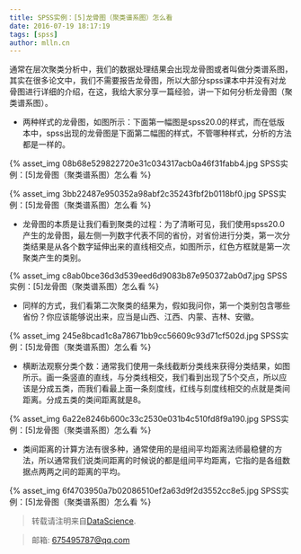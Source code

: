 ```yaml
---
title: SPSS实例：[5]龙骨图（聚类谱系图）怎么看
date: 2016-07-19 18:17:19
tags: [spss]
author: mlln.cn
---
```

通常在层次聚类分析中，我们的数据处理结果会出现龙骨图或者叫做分类谱系图，其实在很多论文中，我们不需要报告龙骨图，所以大部分spss课本中并没有对龙骨图进行详细的介绍，在这，我给大家分享一篇经验，讲一下如何分析龙骨图（聚类谱系图）。

- 两种样式的龙骨图，如图所示：下面第一幅图是spss20.0的样式，而在低版本中，spss出现的龙骨图是下面第二幅图的样式，不管哪种样式，分析的方法都是一样的。

{% asset_img 08b68e529822720e31c034317acb0a46f31fabb4.jpg SPSS实例：[5]龙骨图（聚类谱系图）怎么看 %}

{% asset_img 3bb22487e950352a98abf2c35243fbf2b0118bf0.jpg SPSS实例：[5]龙骨图（聚类谱系图）怎么看 %}

- 龙骨图的本质是让我们看到聚类的过程：为了清晰可见，我们使用spss20.0产生的龙骨图，最左侧一列数字代表不同的省份，对省份进行分类，第一次分类结果是从各个数字延伸出来的直线相交点，如图所示，红色方框就是第一次聚类产生的类别。

{% asset_img c8ab0bce36d3d539eed6d9083b87e950372ab0d7.jpg SPSS实例：[5]龙骨图（聚类谱系图）怎么看 %}

- 同样的方式，我们看第二次聚类的结果为，假如我问你，第一个类别包含哪些省份？你应该能够说出来，应当是山西、江西、内蒙、吉林、安徽。

{% asset_img 245e8bcad1c8a78671bb9cc56609c93d71cf502d.jpg SPSS实例：[5]龙骨图（聚类谱系图）怎么看 %}

- 横断法观察分类个数：通常我们使用一条线截断分类线来获得分类结果，如图所示。画一条竖直的直线，与分类线相交，我们看到出现了5个交点，所以应该是分成五类，而我们看最上面一条刻度线，红线与刻度线相交的点就是类间距离。分成五类的类间距离就是8。

{% asset_img 6a22e8246b600c33c2530e031b4c510fd8f9a190.jpg SPSS实例：[5]龙骨图（聚类谱系图）怎么看 %}

- 类间距离的计算方法有很多种，通常使用的是组间平均距离法师最稳健的方法，所以通常我们说类间距离的时候说的都是组间平均距离，它指的是各组数据点两两之间的距离的平均。

{% asset_img 6f4703950a7b02086510ef2a63d9f2d3552cc8e5.jpg SPSS实例：[5]龙骨图（聚类谱系图）怎么看 %}

> 转载请注明来自[DataScience](http://mlln.cn).

> 邮箱: 675495787@qq.com 
